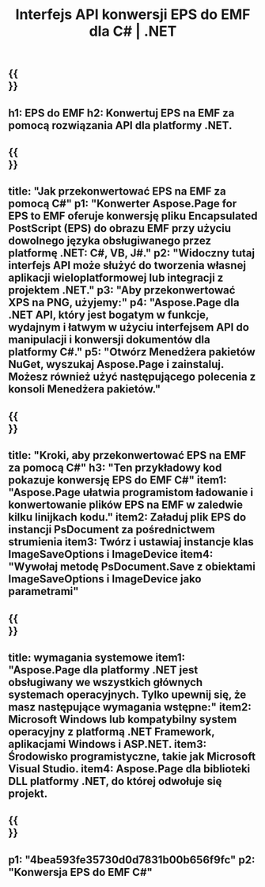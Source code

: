﻿---
translation: true
template: /_templates/_conversion-child-net.md
title: Interfejs API konwersji EPS do EMF dla C# |  .NET
url: /net/conversion/eps-to-emf/
description: Przykładowy kod konwersji EPS do EMF C#. Użyj przykładowego kodu API dla plików EPS wsadowych do konwersji EMF w VB.NET, Asp.NET lub dowolnej aplikacji opartej na .NET.
informat: EPS
outformat: EMF
otherformats: XPS PS
---

{{<section banner>}}
---
h1: EPS do EMF
h2: Konwertuj EPS na EMF za pomocą rozwiązania API dla platformy .NET.
---

{{<section overview>}}
---
title: "Jak przekonwertować EPS na EMF za pomocą C#"
p1: "Konwerter Aspose.Page for EPS to EMF oferuje konwersję pliku Encapsulated PostScript (EPS) do obrazu EMF przy użyciu dowolnego języka obsługiwanego przez platformę .NET: C#, VB, J#."
p2: "Widoczny tutaj interfejs API może służyć do tworzenia własnej aplikacji wieloplatformowej lub integracji z projektem .NET."
p3: "Aby przekonwertować XPS na PNG, użyjemy:"
p4: "Aspose.Page dla .NET API, który jest bogatym w funkcje, wydajnym i łatwym w użyciu interfejsem API do manipulacji i konwersji dokumentów dla platformy C#."
p5: "Otwórz Menedżera pakietów NuGet, wyszukaj Aspose.Page i zainstaluj. Możesz również użyć następującego polecenia z konsoli Menedżera pakietów."
---

{{<section feature1>}}
---
title: "Kroki, aby przekonwertować EPS na EMF za pomocą C#"
h3: "Ten przykładowy kod pokazuje konwersję EPS do EMF C#"
item1: "Aspose.Page ułatwia programistom ładowanie i konwertowanie plików EPS na EMF w zaledwie kilku linijkach kodu."
item2: Załaduj plik EPS do instancji PsDocument za pośrednictwem strumienia
item3: Twórz i ustawiaj instancje klas ImageSaveOptions i ImageDevice
item4: "Wywołaj metodę PsDocument.Save z obiektami ImageSaveOptions i ImageDevice jako parametrami"
---

{{<section feature2>}}
---
title: wymagania systemowe
item1: "Aspose.Page dla platformy .NET jest obsługiwany we wszystkich głównych systemach operacyjnych. Tylko upewnij się, że masz następujące wymagania wstępne:"
item2: Microsoft Windows lub kompatybilny system operacyjny z platformą .NET Framework, aplikacjami Windows i ASP.NET.
item3: Środowisko programistyczne, takie jak Microsoft Visual Studio.
item4: Aspose.Page dla biblioteki DLL platformy .NET, do której odwołuje się projekt.
---

{{<section gist>}}
---
p1: "4bea593fe35730d0d7831b00b656f9fc"
p2: "Konwersja EPS do EMF C#"
---
